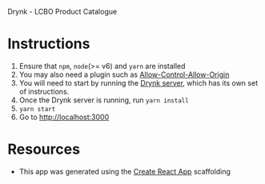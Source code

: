 Drynk - LCBO Product Catalogue

Instructions
===============

1. Ensure that `npm`, `node`(>= v6) and `yarn` are installed
1. You may also need a plugin such as [Allow-Control-Allow-Origin](https://chrome.google.com/webstore/detail/allow-control-allow-origi/nlfbmbojpeacfghkpbjhddihlkkiljbi?hl=en)
1. You will need to start by running the [Drynk server](https://github.com/asyi/drynk), which has its own set of instructions.
1. Once the Drynk server is running, run `yarn install`
1. `yarn start`
1. Go to [http://localhost:3000](http://localhost:3000)

Resources
===============

* This app was generated using the [Create React App](https://github.com/facebookincubator/create-react-app) scaffolding